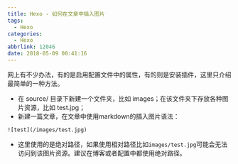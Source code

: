 ```yaml
---
title: Hexo - 如何在文章中插入图片
tags:
  - Hexo
categories:
  - Hexo
abbrlink: 12046
date: 2018-05-09 00:41:16
---
```


网上有不少办法，有的是启用配置文件中的属性，有的则是安装插件，这里只介绍最简单的一种方法。

* 在 source/ 目录下新建一个文件夹，比如 images；在该文件夹下存放各种图片资源，比如 test.jpg；
* 新建一篇文章，在文章中使用markdown的插入图片语法：
```html
![test](/images/test.jpg)
```
* 这里使用的是绝对路径，如果使用相对路径比如`images/test.jpg`可能会无法访问到该图片资源。建议在博客或者配置中都使用绝对路径。
<!-- more -->